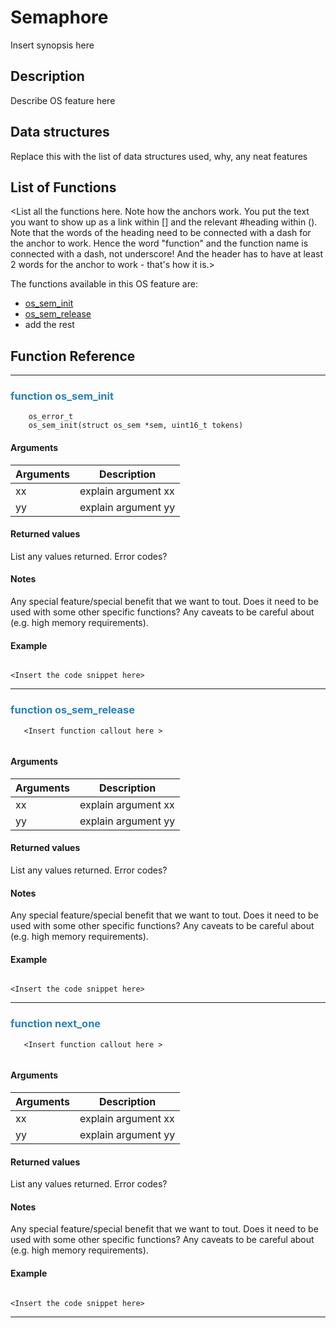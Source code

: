 # Semaphore


Insert synopsis here


## Description

Describe OS feature here 

## Data structures

Replace this with the list of data structures used, why, any neat features

## List of Functions

<List all the functions here. Note how the anchors work. You put the text you want to show up as a link within [] and the relevant #heading within (). Note that the words of the heading need to be connected with a dash for the anchor to work. Hence the word "function" and the function name is connected with a dash, not underscore! And the header has to have at least 2 words for the anchor to work - that's how it is.>

The functions available in this OS feature are:

* [os_sem_init](#function-os_sem_init)
* [os_sem_release](#function-os_sem_release)
* add the rest


## Function Reference

------------------

### <font color="2980b9">function os_sem_init</font>

```
    os_error_t
    os_sem_init(struct os_sem *sem, uint16_t tokens)    

```

<Insert short description>


#### Arguments

| Arguments | Description |
|-----------|-------------|
| xx |  explain argument xx  |
| yy |  explain argument yy  |

#### Returned values

List any values returned.
Error codes?

#### Notes 

Any special feature/special benefit that we want to tout. 
Does it need to be used with some other specific functions?
Any caveats to be careful about (e.g. high memory requirements).

#### Example

<Add text to set up the context for the example here>

```

<Insert the code snippet here>

```

---------------------
   
### <font color="#2980b9"> function os_sem_release </font>

```
   <Insert function callout here >
   
```

<Insert short description>


#### Arguments

| Arguments | Description |
|-----------|-------------|
| xx |  explain argument xx  |
| yy |  explain argument yy  |

#### Returned values

List any values returned.
Error codes?

#### Notes 

Any special feature/special benefit that we want to tout. 
Does it need to be used with some other specific functions?
Any caveats to be careful about (e.g. high memory requirements).

#### Example

<Add text to set up the context for the example here>

```

<Insert the code snippet here>

```

---------------------
   
### <font color="#2980b9"> function next_one </font>

```
   <Insert function callout here >
   
```

<Insert short description>


#### Arguments

| Arguments | Description |
|-----------|-------------|
| xx |  explain argument xx  |
| yy |  explain argument yy  |

#### Returned values

List any values returned.
Error codes?

#### Notes 

Any special feature/special benefit that we want to tout. 
Does it need to be used with some other specific functions?
Any caveats to be careful about (e.g. high memory requirements).

#### Example

<Add text to set up the context for the example here>

```

<Insert the code snippet here>

```

---------------------
